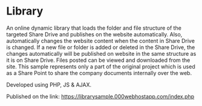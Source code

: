 # Library
An online dynamic library that loads the folder and file structure of the targeted Share Drive and publishes on the website automatically. Also, automatically changes the website content when the content in Share Drive is changed. If a new file or folder is added or deleted in the Share Drive, the changes automatically will be published on website in the same structure as it is on Share Drive. Files posted can be viewed and downloaded from the site. This sample represents only a part of the original project which is used as a Share Point to share the company documents internally over the web.

Developed using PHP, JS & AJAX.

Published on the link: https://librarysample.000webhostapp.com/index.php
